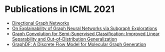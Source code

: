 # Publications in ICML 2021



- [Directional Graph Networks](https://github.com/naganandy/graph-based-deep-learning-literature/blob/master/conference-publications/folders/publications_icml21/dgn_icml21/README.md)
- [On Explainability of Graph Neural Networks via Subgraph Explorations](https://github.com/naganandy/graph-based-deep-learning-literature/blob/master/conference-publications/folders/publications_icml21/subgraphx_icml21/README.md)
- [Graph Convolution for Semi-Supervised Classification: Improved Linear Separability and Out-of-Distribution Generalization](https://github.com/naganandy/graph-based-deep-learning-literature/blob/master/conference-publications/folders/publications_icml21/sepgcn_icml21/README.md)
- [GraphDF: A Discrete Flow Model for Molecular Graph Generation](https://github.com/naganandy/graph-based-deep-learning-literature/blob/master/conference-publications/folders/publications_icml21/graphdf_icml21/README.md)
